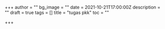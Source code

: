 +++
author = ""
bg_image = ""
date = 2021-10-21T17:00:00Z
description = ""
draft = true
tags = []
title = "tugas pkk"
toc = ""

+++
